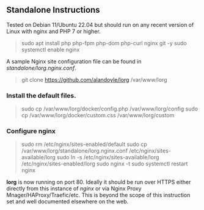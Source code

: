 ## Standalone Instructions

Tested on Debian 11/Ubuntu 22.04 but should run on any recent version of Linux with nginx and PHP 7 or higher.

> sudo apt install php php-fpm php-dom php-curl nginx git -y
> sudo systemctl enable nginx

A sample Nginx site configuration file can be found in *standalone/lorg.nginx.conf*.

> git clone https://github.com/alandoyle/lorg /var/www/lorg

### Install the default files.

> sudo cp /var/www/lorg/docker/config.php /var/www/lorg/config
> sudo cp /var/www/lorg/docker/custom.css /var/www/lorg/custom

### Configure nginx

> sudo rm /etc/nginx/sites-enabled/default
> sudo cp /var/www/lorg/standalone/lorg.nginx.conf /etc/nginx/sites-available/lorg
> sudo ln -s /etc/nginx/sites-available/lorg /etc/nginx/sites-enabled/lorg
> sudo nginx -t
> sudo systemctl restart nginx

**lorg** is now running on port 80. Ideally it should be run over HTTPS either directly from this instance of *nginx* or via Nginx Proxy Mnager/HAProxy/Traefic/etc. This is beyond the scope of this instruction set and well documented elsewhere on the web.
